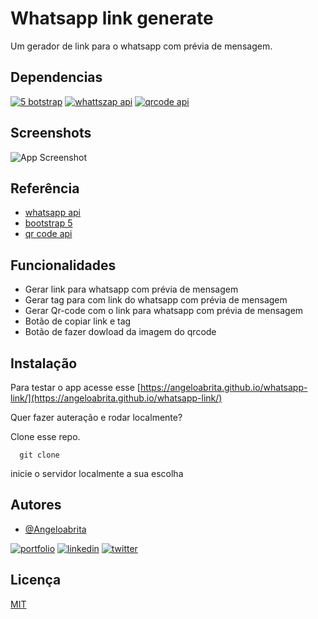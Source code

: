 
# Whatsapp link generate

Um gerador de link para o whatsapp com prévia de mensagem.


## Dependencias
[![5 botstrap](https://img.shields.io/badge/bootstrap-v5-blue)](https://getbootstrap.com/)
[![whattszap api](https://img.shields.io/badge/whatsapp-api-blue)](https://developers.facebook.com/docs/whatsapp/)
[![qrcode api](https://img.shields.io/badge/qrcode-api-blue)](https://goqr.me/api/doc/)

## Screenshots

![App Screenshot](https://github.com/Angeloabrita/whatsapp-link/blob/master/../../../../../../screenshot.jpg)


## Referência

- [whatsapp api](https://developers.facebook.com/docs/whatsapp/)
 - [bootstrap 5](https://getbootstrap.com/)
 - [qr code api](https://goqr.me/api/doc/)

## Funcionalidades


- Gerar link para whatsapp com prévia de mensagem
- Gerar tag <a> para com link do whatsapp com prévia de mensagem
- Gerar Qr-code com o link para whatsapp com prévia de mensagem
- Botão de copiar link e tag
- Botão de fazer dowload da imagem do qrcode

## Instalação


Para testar o app acesse esse [https://angeloabrita.github.io/whatsapp-link/](https://angeloabrita.github.io/whatsapp-link/)

Quer fazer auteração e rodar localmente?

Clone esse repo.
```git
  git clone 
```

inicie o servidor localmente a sua escolha


## Autores

- [@Angeloabrita](https://www.github.com/Angeloabrita)


[![portfolio](https://img.shields.io/badge/my_portfolio-000?style=for-the-badge&logo=ko-fi&logoColor=white)](https://www.facebook.com/agtastudios)
[![linkedin](https://img.shields.io/badge/linkedin-0A66C2?style=for-the-badge&logo=linkedin&logoColor=white)](https://www.linkedin.com/in/angelo-gabriel-tavares-abrita/)
[![twitter](https://img.shields.io/badge/twitter-1DA1F2?style=for-the-badge&logo=twitter&logoColor=white)](https://twitter.com/agtastudios)


## Licença

[MIT](https://choosealicense.com/licenses/mit/)

